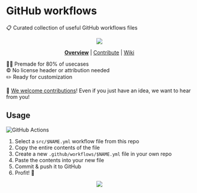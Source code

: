 # GitHub workflows

📋 Curated collection of useful GitHub workflows files

<div align="center">

![](https://i.imgur.com/lToQ3b4.png)

<!--prettier-ignore-->
**[Overview](https://github.com/jcbhmr/github-workflows#readme)**
| [Contribute](https://github.com/jcbhmr/github-workflows/blob/main/CONTRIBUTING.md)
| [Wiki](https://github.com/jcbhmr/github-workflows/wiki)

</div>

👷‍♂️ Premade for 80% of usecases \
©️ No license header or attribution needed \
✏️ Ready for customization

🤝 [We welcome contributions]! Even if you just have an idea, we want to hear from you!

## Usage

![GitHub Actions](https://img.shields.io/static/v1?style=for-the-badge&message=GitHub+Actions&color=2088FF&logo=GitHub+Actions&logoColor=FFFFFF&label=)

1. Select a `src/$NAME.yml` workflow file from this repo
2. Copy the entire contents of the file
3. Create a new `.github/workflows/$NAME.yml` file in your own repo
4. Paste the contents into your new file
5. Commit & push it to GitHub
6. Profit! 🎉

<div align="center">

[![](https://thum.io/get/noanimate/crop/800/https://github.com/jcbhmr/github-workflows/tree/main/src)](https://github.com/jcbhmr/github-workflows/tree/main/src)

</div>

[we welcome contributions]: CONTRIBUTING.md
